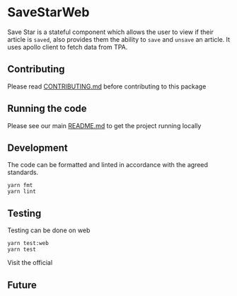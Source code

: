 # SaveStarWeb

Save Star is a stateful component which allows the user to view if their article is `saved`, also provides them the ability to `save` and `unsave` an article. It uses apollo client to fetch data from TPA.

## Contributing

Please read [CONTRIBUTING.md](./CONTRIBUTING.md) before contributing to this
package

## Running the code

Please see our main [README.md](../README.md) to get the project running locally

## Development

The code can be formatted and linted in accordance with the agreed standards.

```
yarn fmt
yarn lint
```

## Testing

Testing can be done on web

```
yarn test:web
yarn test
```

Visit the official

<!-- Add the storybook link here. -->

## Future

<!-- Add details of future development here. -->
